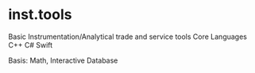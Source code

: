 # inst.tools
Basic Instrumentation/Analytical trade and service tools
Core Languages
C++
C#
Swift

Basis: Math, Interactive Database
